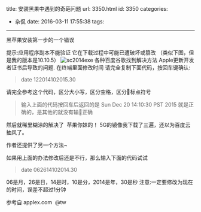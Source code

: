 title: 安装黑果中遇到的奇葩问题
url: 3350.html
id: 3350
categories:
  - 杂侃
date: 2016-03-11 17:55:38
tags:
---
黑苹果安装第一步的一个错误
<!--more-->
提示:应用程序副本不能验证 它在下载过程中可能已遭破坏或篡改 （类似下图，但是我的版本是10.10.5） ![sc2014exe](http://blog.istarboy.cc/wp-content/uploads/2016/03/sc2014exe-300x216.png) 各种百度谷歌找到解决方法 Apple更新开发者证书后导致的问题. 在终端里面修改时间 请完全复制下面代码，按回车键确认:

> date 122014102015.30

请完全参考这个代码，区分大小写，区分空格，区分标点符号

> 输入上面的代码按回车后返回的是 Sun Dec 20 14:10:30 PST 2015 就是正确的，是其他的就没有输正确

然后就稀里糊涂的解决了  苹果你妹的！ 5G的镜像我下载了三遍，还以为百度云抽风了。

作者还提供了另一个方法~

如果用上面的办法修改后还是不行，那么输入下面的代码试试

> date 062614102014.30

06是月，26是日，14是时，10是分，2014是年，30是秒 注意:一定要修改为现在的时间，误差不超过1分钟

参考自 applex.com  @tw